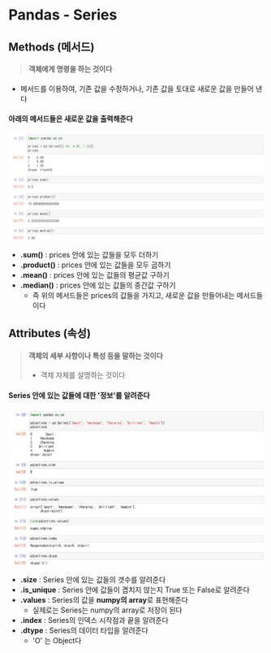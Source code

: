 # Pandas - Series





## Methods (메서드)

> #### 객체에게 명령을 하는 것이다

- 메서드를 이용하여, 기존 값을 수정하거나, 기존 값을 토대로 새로운 값을 만들어 낸다



#### 아래의 메서드들은 새로운 값을 출력해준다

![image-20230421190840400](4_데이터분석_Pandas_Series.assets/image-20230421190840400.png)

- **.sum()** : prices 안에 있는 값들을 모두 더하기
- **.product()** : prices 안에 있는 값들을 모두 곱하기
- **.mean()** : prices 안에 있는 값들의 평균값 구하기
- **.median()** : prices 안에 있는 값들의 중간값 구하기
  - 즉 위의 메서드들은 prices의 값들을 가지고, 새로운 값을 만들어내는 메서드들이다



## Attributes (속성)

> #### 객체의 세부 사항이나 특성 등을 말하는 것이다
>
> - 객체 자체를 설명하는 것이다



#### Series 안에 있는 값들에 대한 '정보'를 알려준다

![image-20230421192052453](4_데이터분석_Pandas_Series.assets/image-20230421192052453.png)

- **.size** : Series 안에 있는 값들의 갯수를 알려준다
- **.is_unique** : Series 안에 값들이 겹치지 않는지 True 또는 False로 알려준다
- **.values** : Series의 값을 **numpy의 array**로 표현해준다
  - 실제로는 Series는 numpy의 array로 저장이 된다
- **.index** : Series의 인덱스 시작점과 끝을 알려준다
- **.dtype** : Series의 데이터 타입을 알려준다
  - 'O' 는 Object다
